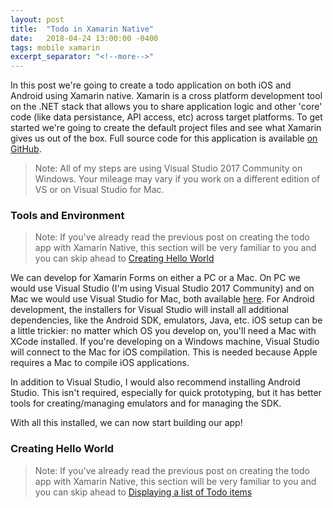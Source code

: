 ```yaml
---
layout: post
title:  "Todo in Xamarin Native"
date:   2018-04-24 13:00:00 -0400
tags: mobile xamarin
excerpt_separator: "<!--more-->"
---
```


In this post we're going to create a todo application on both iOS and Android using Xamarin native. Xamarin is a cross platform development tool on the .NET stack that allows you to share application logic and other 'core' code (like data persistance, API access, etc) across target platforms. To get started we're going to create the default project files and see what Xamarin gives us out of the box. <!--more--> Full source code for this application is available <a href="https://github.com/HofmaDresu/TodoMobile/tree/master/TodoXamarinNative" target="_blank">on GitHub</a>.

> Note: All of my steps are using Visual Studio 2017 Community on Windows. Your mileage may vary if you work on a different edition of VS or on Visual Studio for Mac.

### Tools and Environment
> Note: If you've already read the previous post on creating the todo app with Xamarin Native, this section will be very familiar to you and you can skip ahead to <a href="#creating-hello-world">Creating Hello World</a>

We can develop for Xamarin Forms on either a PC or a Mac. On PC we would use Visual Studio (I'm using Visual Studio 2017 Community) and on Mac we would use Visual Studio for Mac, both available <a href="https://www.visualstudio.com/" target="_blank">here</a>. For Android development, the installers for Visual Studio will install all additional dependencies, like the Android SDK, emulators, Java, etc. iOS setup can be a little trickier: no matter which OS you develop on, you'll
need a Mac with XCode installed. If you're developing on a Windows machine, Visual Studio will connect to the Mac for iOS compilation. This is needed because Apple requires a Mac to compile iOS applications.

In addition to Visual Studio, I would also recommend installing Android Studio. This isn't required, especially for quick prototyping, but it has better tools for creating/managing emulators and for managing the SDK.

With all this installed, we can now start building our app!

<h3 id="creating-hello-world">Creating Hello World</h3>






> Note: If you've already read the previous post on creating the todo app with Xamarin Native, this section will be very familiar to you and you can skip ahead to <a href="#">Displaying a list of Todo items</a>